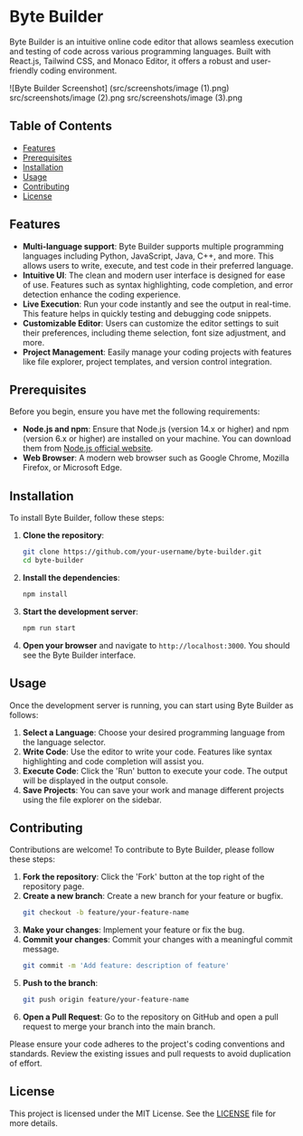 # Byte Builder

Byte Builder is an intuitive online code editor that allows seamless execution and testing of code across various programming languages. Built with React.js, Tailwind CSS, and Monaco Editor, it offers a robust and user-friendly coding environment.

![Byte Builder Screenshot]
(src/screenshots/image (1).png)
src/screenshots/image (2).png
src/screenshots/image (3).png
## Table of Contents

- [Features](#features)
- [Prerequisites](#prerequisites)
- [Installation](#installation)
- [Usage](#usage)
- [Contributing](#contributing)
- [License](#license)

## Features

- **Multi-language support**: Byte Builder supports multiple programming languages including Python, JavaScript, Java, C++, and more. This allows users to write, execute, and test code in their preferred language.
- **Intuitive UI**: The clean and modern user interface is designed for ease of use. Features such as syntax highlighting, code completion, and error detection enhance the coding experience.
- **Live Execution**: Run your code instantly and see the output in real-time. This feature helps in quickly testing and debugging code snippets.
- **Customizable Editor**: Users can customize the editor settings to suit their preferences, including theme selection, font size adjustment, and more.
- **Project Management**: Easily manage your coding projects with features like file explorer, project templates, and version control integration.

## Prerequisites

Before you begin, ensure you have met the following requirements:

- **Node.js and npm**: Ensure that Node.js (version 14.x or higher) and npm (version 6.x or higher) are installed on your machine. You can download them from [Node.js official website](https://nodejs.org/).
- **Web Browser**: A modern web browser such as Google Chrome, Mozilla Firefox, or Microsoft Edge.

## Installation

To install Byte Builder, follow these steps:

1. **Clone the repository**:
    ```bash
    git clone https://github.com/your-username/byte-builder.git
    cd byte-builder
    ```

2. **Install the dependencies**:
    ```bash
    npm install
    ```

3. **Start the development server**:
    ```bash
    npm run start
    ```

4. **Open your browser** and navigate to `http://localhost:3000`. You should see the Byte Builder interface.

## Usage

Once the development server is running, you can start using Byte Builder as follows:

1. **Select a Language**: Choose your desired programming language from the language selector.
2. **Write Code**: Use the editor to write your code. Features like syntax highlighting and code completion will assist you.
3. **Execute Code**: Click the 'Run' button to execute your code. The output will be displayed in the output console.
4. **Save Projects**: You can save your work and manage different projects using the file explorer on the sidebar.

## Contributing

Contributions are welcome! To contribute to Byte Builder, please follow these steps:

1. **Fork the repository**: Click the 'Fork' button at the top right of the repository page.
2. **Create a new branch**: Create a new branch for your feature or bugfix.
    ```bash
    git checkout -b feature/your-feature-name
    ```
3. **Make your changes**: Implement your feature or fix the bug.
4. **Commit your changes**: Commit your changes with a meaningful commit message.
    ```bash
    git commit -m 'Add feature: description of feature'
    ```
5. **Push to the branch**:
    ```bash
    git push origin feature/your-feature-name
    ```
6. **Open a Pull Request**: Go to the repository on GitHub and open a pull request to merge your branch into the main branch.

Please ensure your code adheres to the project's coding conventions and standards. Review the existing issues and pull requests to avoid duplication of effort.

## License

This project is licensed under the MIT License. See the [LICENSE](LICENSE) file for more details.

